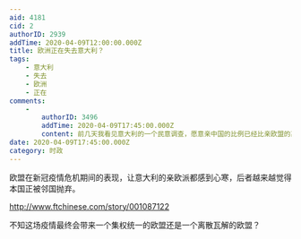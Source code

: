 ```yaml
---
aid: 4181
cid: 2
authorID: 2939
addTime: 2020-04-09T12:00:00.000Z
title: 欧洲正在失去意大利？
tags:
    - 意大利
    - 失去
    - 欧洲
    - 正在
comments:
    -
        authorID: 3496
        addTime: 2020-04-09T17:45:00.000Z
        content: 前几天我看见意大利的一个民意调查，愿意亲中国的比例已经比亲欧盟的高了。
date: 2020-04-09T17:45:00.000Z
category: 时政
---
```


欧盟在新冠疫情危机期间的表现，让意大利的亲欧派都感到心寒，后者越来越觉得本国正被邻国抛弃。

http://www.ftchinese.com/story/001087122

不知这场疫情最终会带来一个集权统一的欧盟还是一个离散瓦解的欧盟？
